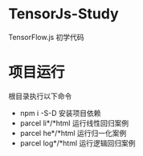 # TensorJs-Study
TensorFlow.js 初学代码

# 项目运行
根目录执行以下命令
- npm i -S-D 安装项目依赖
- parcel li*/*html     运行线性回归案例
- parcel he*/*html    运行归一化案例
- parcel log*/*html    运行逻辑回归案例